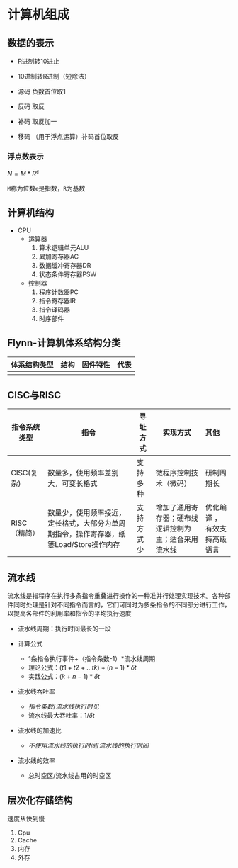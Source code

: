 # 计算机组成

## 数据的表示

- R进制转10进止
- 10进制转R进制（短除法）

- 源码 负数首位取1
- 反码 取反
- 补码 取反加一
- 移码 （用于浮点运算）补码首位取反

### 浮点数表示

$N=M*R^e$

`M`称为位数`e`是指数，`R`为基数

## 计算机结构

- CPU
  - 运算器
    1. 算术逻辑单元ALU
    2. 累加寄存器AC
    3. 数据缓冲寄存器DR
    4. 状态条件寄存器PSW
  - 控制器
    1. 程序计数器PC
    2. 指令寄存器IR
    3. 指令译码器
    4. 时序部件

## Flynn-计算机体系结构分类

| 体系结构类型 | 结构 | 固件特性 | 代表 |
| ------------ | ---- | -------- | ---- |
|              |      |          |      |

## CISC与RISC

| 指令系统类型 | 指令                                                         | 寻址方式   | 实现方式                                             | 其他                        |
| ------------ | ------------------------------------------------------------ | ---------- | ----------------------------------- | :-------------------------- |
| CISC(复杂) | 数量多，使用频率差别大，可变长格式                           | 支持多种   | 微程序控制技术（微码）                               | 研制周期长                  |
| RISC（精简） | 数量少，使用频率接近，定长格式，大部分为单周期指令，操作寄存器，纸篓Load/Store操作内存 | 支持方式少 | 增加了通用寄存器；硬布线逻辑控制为主；适合采用流水线 | 优化编译 ，有效支持高级语言 |

## 流水线

流水线是指程序在执行多条指令重叠进行操作的一种准并行处理实现技术。各种部件同时处理是针对不同指令而言的，它们可同时为多条指令的不同部分进行工作，以提高各部件的利用率和指令的平均执行速度

- 流水线周期：执行时间最长的一段
- 计算公式
  - 1条指令执行事件+（指令条数-1）*流水线周期
  - 理论公式：$(t1+t2+...tk)+(n-1)*\delta t$  
  - 实践公式：$(k+n-1)* \delta t$  

- 流水线吞吐率
  - $指令条数/流水线执行时见$
  - 流水线最大吞吐率：$1/ \delta t$ 
- 流水线的加速比
  - $不使用流水线的执行时间/流水线的执行时间$
- 流水线的效率
  - 总时空区/流水线占用的时空区



## 层次化存储结构

速度从快到慢

1. Cpu
2. Cache
3. 内存
4. 外存
